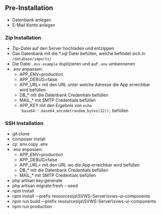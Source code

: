 ## Pre-Installation
* Datenbank anlegen
* E-Mail Konto anlegen

### Zip Installation
* Zip-Datei auf den Server hochladen und entzippen
* Das Datenbank mit die *.sql Datei befüllen, welche befindet sich in `/database/imports/`
* Die Datei `.env.example` duplizieren und auf `.env` umbennenen
* .env anpassen:
    * APP_ENV=production
    * APP_DEBUG=false
    * APP_URL= mit den URL unter welche Adresse die App erreichbar wird befüllen
    * DB_* mit die Datenbank Credentials befüllen
    * MAIL_* mit SMTP Credentials befüllen
    * APP_KEY mit den Ergebnis von `echo 'base64:'.base64_encode(random_bytes(32));` befüllen

### SSH Installation
* git clone
* composer install
* cp .env.copy .env
* .env anpassen:
    * APP_ENV=production
    * APP_DEBUG=false
    * APP_URL= mit den URL wo die App erreichbar wird befüllen
    * DB_* mit die Datenbank Credentials befüllen
    * MAIL_* mit SMTP Credentials befüllen
* php artisan key:generate
* php artisan migrate:fresh --seed
* npm install
* npm install --prefix resources\js\SVWS-Server\svws-ui-components
* npm run build --prefix resources\js\SVWS-Server\svws-ui-components
* npm run production

### Lokale Docker Installation
* git clone
* cd ins Repository
* composer install
* cp .env.copy .env
* php artisan key:generate
* php artisan migrate:fresh --seed
* /vendon/bin/sail up -d
* /vendon/bin/sail npm install
* /vendon/bin/sail npm install --prefix resources\js\SVWS-Server\svws-ui-components
* /vendon/bin/sail npm run build --prefix resources\js\SVWS-Server\svws-ui-components
* /vendon/bin/sail npm run dev

## Plugins: 
* Backend
    * https://github.com/barryvdh/laravel-debugbar
    * https://github.com/barryvdh/laravel-ide-helper
    * https://github.com/laravel/jetstream
* Frontend 
    * https://github.com/vuejs/pinia
    * https://github.com/tailwindlabs/tailwindcss
    * https://github.com/axios/axios


